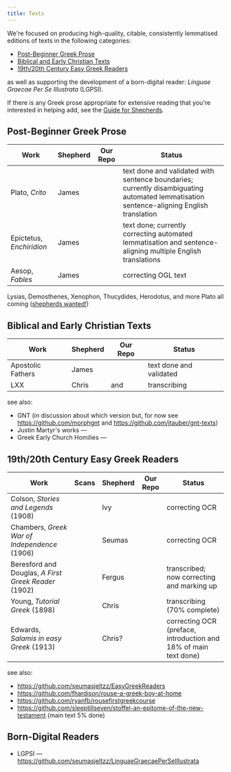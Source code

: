```yaml
---
title: Texts
---
```


We're focused on producing high-quality, citable, consistently lemmatised editions of texts in the following categories:

* [Post-Beginner Greek Prose](#post-beginner-greek-prose)
* [Biblical and Early Christian Texts](#biblical-and-early-christian-texts)
* [19th/20th Century Easy Greek Readers](#19th20th-century-easy-greek-readers)

as well as supporting the development of a born-digital reader: _Linguae Graecae Per Se Illustrata_ (LGPSI).

If there is any Greek prose appropriate for extensive reading that you're interested in helping add, see the [Guide for Shepherds](https://greek-learner-texts.github.io/guide_for_shepherds/).

## Post-Beginner Greek Prose

| Work | Shepherd | Our Repo | Status |
|------|----------|----------|--------|
| Plato, _Crito_ | James | <a href="https://github.com/jtauber/plato-texts"><i class="fab fa-github"></i></a> | text done and validated with sentence boundaries; currently disambiguating automated lemmatisation sentence-aligning English translation |
| Epictetus, _Enchiridion_ | James | <a href="https://github.com/jtauber/enchiridion"><i class="fab fa-github"></i></a> | text done; currently correcting automated lemmatisation and sentence-aligning multiple English translations |
| Aesop, _Fables_ | James | <a href="https://github.com/jtauber/aesop"><i class="fab fa-github"></i></a> | correcting OGL text |

Lysias, Demosthenes, Xenophon, Thucydides, Herodotus, and more Plato all coming ([shepherds wanted!](https://greek-learner-texts.github.io/guide_for_shepherds/))

## Biblical and Early Christian Texts

| Work | Shepherd | Our Repo | Status |
|------|----------|----------|--------|
| Apostolic Fathers | James | <a href="https://jtauber.github.io/apostolic-fathers/"><i class="fab fa-github"></i></a> | text done and validated |
| LXX | Chris | <a href="https://github.com/sleeptillseven/LXX-Swete"><i class="fab fa-github"></i></a> and <a href="https://github.com/nathans/lxx-swete"><i class="fab fa-github"></i></a> | transcribing |

see also:

* GNT (in discussion about which version but, for now see <https://github.com/morphgnt> and <https://github.com/jtauber/gnt-texts>)
* Justin Martyr's works — <a href="https://github.com/Mallioch/justin-martyr-texts"><i class="fab fa-github"></i></a>
* Greek Early Church Homilies — <a href="https://github.com/fhardison/greek-early-church"><i class="fab fa-github"></i></a>

## 19th/20th Century Easy Greek Readers

| Work | Scans | Shepherd | Our Repo | Status |
|------|-------|----------|----------|--------|
| Colson, _Stories and Legends_ (1908) | <a href="https://archive.org/details/storiesandlegen00colsgoog"><i class="far fa-file-image"></i></a> | Ivy | <a href="https://github.com/IvyJL/colson-stories"><i class="fab fa-github"></i></a> | correcting OCR |
| Chambers, _Greek War of Independence_ (1906) | <a href="https://archive.org/details/in.ernet.dli.2015.13619/page/n1/mode/2up"><i class="far fa-file-image"></i></a> | Seumas | <a href="https://github.com/seumasjeltzz/ChambersGreekWar"><i class="fab fa-github"></i></a> | correcting OCR |
| Beresford and Douglas, _A First Greek Reader_ (1902) | <a href="http://www.vivariumnovum.it/edizioni/libri/dominio-pubblico/Beresford%20&%20Douglas%20-%20A%20first%20Greek%20reader.pdf"><i class="far fa-file-image"></i></a> | Fergus | <a href="https://github.com/seumasjeltzz/Beresford"><i class="fab fa-github"></i></a> | transcribed; now correcting and marking up |
| Young, _Tutorial Greek_ (1898) | <a href="https://archive.org/details/tutorialgreekrea00younuoft"><i class="far fa-file-image"></i></a> | Chris | <a href="https://github.com/sleeptillseven/youngs-tutorial-greek-reader"><i class="fab fa-github"></i></a> | transcribing (70% complete) |
| Edwards, _Salamis in easy Greek_ (1913) | <a href="https://archive.org/details/salamisineasyatt00edwa/page/n6/mode/2up"><i class="far fa-file-image"></i></a> | Chris? | <a href="https://github.com/sleeptillseven/edwards-salamis-in-easy-attic-greek"><i class="fab fa-github"></i></a> | correcting OCR (preface, introduction and 18% of main text done) |

see also:

* <https://github.com/seumasjeltzz/EasyGreekReaders>
* <https://github.com/fhardison/rouse-a-greek-boy-at-home>
* <https://github.com/ryanfb/rousefirstgreekcourse>
* <https://github.com/sleeptillseven/stoffel-an-epitome-of-the-new-testament> (main text 5% done)

## Born-Digital Readers

* LGPSI — <https://github.com/seumasjeltzz/LinguaeGraecaePerSeIllustrata>
